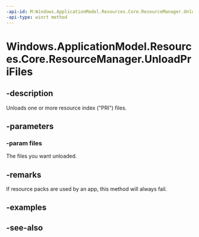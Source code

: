```yaml
---
-api-id: M:Windows.ApplicationModel.Resources.Core.ResourceManager.UnloadPriFiles(Windows.Foundation.Collections.IIterable{Windows.Storage.IStorageFile})
-api-type: winrt method
---
```


<!-- Method syntax
public void UnloadPriFiles(Windows.Foundation.Collections.IIterable<Windows.Storage.IStorageFile> files)
-->

# Windows.ApplicationModel.Resources.Core.ResourceManager.UnloadPriFiles

## -description
Unloads one or more resource index ("PRI") files.
<!--Please clarify what a PRI file is; I assume it's something to do with priority, but it's not clear.-->

<!--It's a resource index file, actually, which proves your point. This will be explained in Remarks, to be added after BUILD.-->

## -parameters
### -param files
The files you want unloaded.

## -remarks
If resource packs are used by an app, this method will always fail.

## -examples

## -see-also
